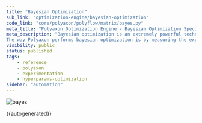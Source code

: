 ```yaml
---
title: "Bayesian Optimization"
sub_link: "optimization-engine/bayesian-optimization"
code_link: "core/polyaxon/polyflow/matrix/bayes.py"
meta_title: "Polyaxon Optimization Engine - Bayesian Optimization Specification - Polyaxon References"
meta_description: "Bayesian optimization is an extremely powerful technique. The main idea behind it is to compute a posterior distribution over the objective function based on the data, and then select good points to try with respect to this distribution. 
The way Polyaxon performs bayesian optimization is by measuring the expected increase in the maximum objective value seen over all experiments in the group, given the next point we pick."
visibility: public
status: published
tags:
    - reference
    - polyaxon
    - experimentation
    - hyperparams-optimization
sidebar: "automation"
---
```


![bayes](../../../../content/images/references/optimization-engine/bayesian-optimization.png)

{{autogenerated}}
